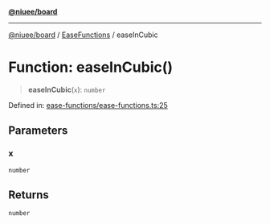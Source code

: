 [**@niuee/board**](../../../README.md)

***

[@niuee/board](../../../globals.md) / [EaseFunctions](../README.md) / easeInCubic

# Function: easeInCubic()

> **easeInCubic**(`x`): `number`

Defined in: [ease-functions/ease-functions.ts:25](https://github.com/niuee/board/blob/cc09a87e934160adef876c4e11d51fd97e78653d/src/ease-functions/ease-functions.ts#L25)

## Parameters

### x

`number`

## Returns

`number`
